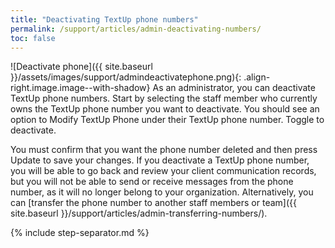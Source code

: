 ```yaml
---
title: "Deactivating TextUp phone numbers"
permalink: /support/articles/admin-deactivating-numbers/
toc: false
---
```


![Deactivate phone]({{ site.baseurl }}/assets/images/support/admindeactivatephone.png){: .align-right.image.image--with-shadow} As an administrator, you can deactivate TextUp phone numbers. Start by selecting the staff member who currently owns the TextUp phone number you want to deactivate. You should see an option to Modify TextUp Phone under their TextUp phone number. Toggle to deactivate.

You must confirm that you want the phone number deleted and then press Update to save your changes. If you deactivate a TextUp phone number, you will be able to go back and review your client communication records, but you will not be able to send or receive messages from the phone number, as it will no longer belong to your organization. Alternatively, you can [transfer the phone number to another staff members or team]({{ site.baseurl }}/support/articles/admin-transferring-numbers/).

{% include step-separator.md %}
